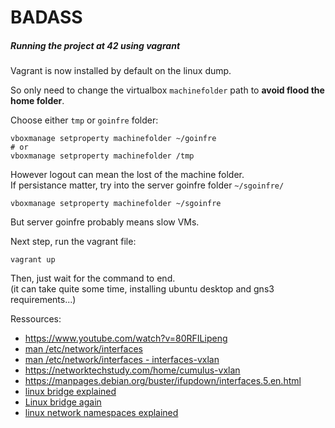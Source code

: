 # BADASS

##### Running the project at 42 using vagrant
Vagrant is now installed by default on the linux dump.   

So only need to change the virtualbox `machinefolder` path to **avoid flood the home folder**.

Choose either `tmp` or `goinfre` folder:
```shell
vboxmanage setproperty machinefolder ~/goinfre
# or
vboxmanage setproperty machinefolder /tmp
```
However logout can mean the lost of the machine folder.  
If persistance matter, try into the server goinfre folder `~/sgoinfre/`  
```shell
vboxmanage setproperty machinefolder ~/sgoinfre
```
But server goinfre probably means slow VMs.

Next step, run the vagrant file:
```shell
vagrant up
```
Then, just wait for the command to end.  
(it can take quite some time, installing ubuntu desktop and gns3 requirements...)

Ressources:
- https://www.youtube.com/watch?v=80RFILipeng
- [man /etc/network/interfaces](https://manpages.ubuntu.com/manpages/jammy/en/man5/interfaces.5.html)
- [man /etc/network/interfaces - interfaces-vxlan](https://manpages.ubuntu.com/manpages/jammy/en/man5/interfaces-vxlan.5.html)
- https://networktechstudy.com/home/cumulus-vxlan
- https://manpages.debian.org/buster/ifupdown/interfaces.5.en.html
- [linux bridge explained](https://www.youtube.com/watch?v=oVu0O0UMBCc)
- [Linux bridge again](https://www.youtube.com/watch?v=T1twNsZojgI)
- [linux network namespaces explained](https://www.youtube.com/watch?v=j_UUnlVC2Ss)